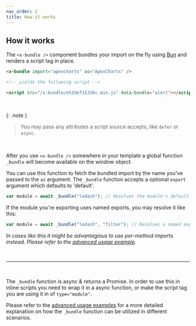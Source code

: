 ```yaml
---
nav_order: 2
title: How it works
---
```


## How it works

The `<x-bundle />` component bundles your import on the fly using [Bun](https://bun.sh) and renders a script tag in place.

```html
<x-bundle import="apexcharts" as="ApexCharts" />

<!-- yields the following script -->

<script src="/x-bundle/e52def31336c.min.js" data-bundle="alert"></script>
```

<br />

{: .note }

> You may pass any attributes a script source accepts, like `defer` or `async`.

<br />

After you use `<x-bundle />` somewhere in your template a global function `_bundle` will become available on the window object.

You can use this function to fetch the bundled import by the name you've passed to the `as` argument. The `_bundle` function accepts a optional `export` argument which defaults to 'default'.

```js
var module = await _bundle("lodash"); // Resolves the module's default export
```

If the module you're exporting uses named exports, you may resolve it like this:

```js
var module = await _bundle("lodash", "filter"); // Resolves a named export 'filter'
```

_In cases like this it might be advantagious to use per-method imports instead. Please refer to the [advanced usage example](/bundle/advanced-usage.html#per-method-exports)._

<br />

---

<br />

The `_bundle` function is async & returns a Promise. In order to use this in inline scripts you need to wrap it in a async function, or make the script tag you are using it in of `type="module"`.

Please refer to the [advanced usage examples](/bundle/advanced-usage.html) for a more detailed explanation on how the `_bundle` function can be utilized in different scenarios.

